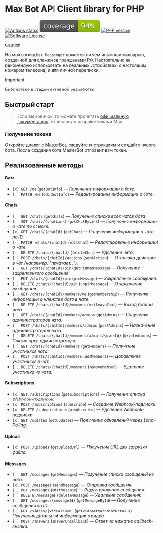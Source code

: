# Max Bot API Client library for PHP

[![Actions status](https://github.com/BushlanovDev/max-bot-api-client-php/actions/workflows/ci.yml/badge.svg?style=flat-square)](https://github.com/BushlanovDev/max-bot-api-client-php/actions)
[![Coverage](https://raw.githubusercontent.com/BushlanovDev/max-bot-api-client-php/refs/heads/master/badge-coverage.svg)](https://github.com/BushlanovDev/max-bot-api-client-php/actions)
[![PHP version](https://img.shields.io/badge/php-%3E%3D%208.3-8892BF.svg?style=flat-square)](https://github.com/BushlanovDev/max-bot-api-client-php)
[![Software License](https://img.shields.io/badge/license-MIT-brightgreen.svg?style=flat-square)](LICENSE)

> [!CAUTION]  
> На мой взгляд `Max Messenger` является ни чем иным как малварью, созданной для слежки за гражданами РФ.
> Настоятельно не рекомендую использовать на реальных устройствах, с настоящим номером телефона, и для личной переписки.

> [!IMPORTANT]  
> Библиотека в стадии активной разработки.

## Быстрый старт

> Если вы новичок, то можете прочитать [официальную документацию](https://dev.max.ru/), написанную разработчиками Max

### Получение токена

Откройте диалог с [MasterBot](https://max.ru/MasterBot), следуйте инструкциям и создайте нового бота. После создания
бота MasterBot отправит вам токен.

## Реализованные методы

#### Bots

- `[x] GET /me` (`getBotInfo`) — *Получение информации о боте.*
- `[ ] PATCH /me` (`editBotInfo`) — *Редактирование информации о боте.*

#### Chats

- `[ ] GET /chats` (`getChats`) — *Получение списка всех чатов бота.*
- `[ ] GET /chats/{chatLink}` (`getChatByLink`) — *Получение информации о чате по ссылке.*
- `[x] GET /chats/{chatId}` (`getChat`) — *Получение информации о чате по ID.*
- `[ ] PATCH /chats/{chatId}` (`editChat`) — *Редактирование информации о чате.*
- `[ ] DELETE /chats/{chatId}` (`deleteChat`) — *Удаление чата.*
- `[ ] POST /chats/{chatId}/actions` (`sendAction`) — *Отправка действия в чат (например, "печатает...").*
- `[ ] GET /chats/{chatId}/pin` (`getPinnedMessage`) — *Получение закрепленного сообщения.*
- `[ ] PUT /chats/{chatId}/pin` (`pinMessage`) — *Закрепление сообщения.*
- `[ ] DELETE /chats/{chatId}/pin` (`unpinMessage`) — *Открепление сообщения.*
- `[ ] GET /chats/{chatId}/members/me` (`getMembership`) — *Получение информации о членстве бота в чате.*
- `[ ] DELETE /chats/{chatId}/members/me` (`leaveChat`) — *Выход бота из чата.*
- `[ ] GET /chats/{chatId}/members/admins` (`getAdmins`) — *Получение администраторов чата.*
- `[ ] POST /chats/{chatId}/members/admins` (`postAdmins`) — *Назначение администраторов чата.*
- `[ ] DELETE /chats/{chatId}/members/admins/{userId}` (`deleteAdmins`) — *Снятие прав администратора.*
- `[ ] GET /chats/{chatId}/members` (`getMembers`) — *Получение участников чата.*
- `[ ] POST /chats/{chatId}/members` (`addMembers`) — *Добавление участников в чат.*
- `[ ] DELETE /chats/{chatId}/members` (`removeMember`) — *Удаление участника из чата.*

#### Subscriptions

- `[x] GET /subscriptions` (`getSubscriptions`) — *Получение списка Webhook-подписок.*
- `[x] POST /subscriptions` (`subscribe`) — *Создание Webhook-подписки.*
- `[x] DELETE /subscriptions` (`unsubscribe`) — *Удаление Webhook-подписки.*
- `[x] GET /updates` (`getUpdates`) — *Получение обновлений через Long-Polling.*

#### Upload

- `[x] POST /uploads` (`getUploadUrl`) — *Получение URL для загрузки файла.*

#### Messages

- `[ ] GET /messages` (`getMessages`) — *Получение списка сообщений из чата.*
- `[x] POST /messages` (`sendMessage`) — *Отправка сообщения.*
- `[ ] PUT /messages` (`editMessage`) — *Редактирование сообщения.*
- `[ ] DELETE /messages` (`deleteMessage`) — *Удаление сообщения.*
- `[ ] GET /messages/{messageId}` (`getMessageById`) — *Получение сообщения по ID.*
- `[ ] GET /videos/{videoToken}` (`getVideoAttachmentDetails`) — *Получение детальной информации о видео.*
- `[ ] POST /answers` (`answerOnCallback`) — *Ответ на нажатие callback-кнопки.*
